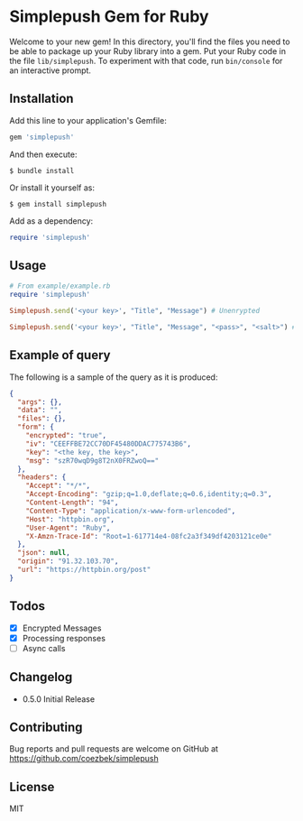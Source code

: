 # Simplepush Gem for Ruby

Welcome to your new gem! In this directory, you'll find the files you need to be able to package up your Ruby library into a gem. Put your Ruby code in the file `lib/simplepush`. To experiment with that code, run `bin/console` for an interactive prompt.

## Installation

Add this line to your application's Gemfile:

```ruby
gem 'simplepush'
```

And then execute:

```
$ bundle install
```

Or install it yourself as:

```
$ gem install simplepush
```

Add as a dependency:

```ruby
require 'simplepush'
```

## Usage

```ruby
# From example/example.rb
require 'simplepush'

Simplepush.send('<your key>', "Title", "Message") # Unenrypted

Simplepush.send('<your key>', "Title", "Message", "<pass>", "<salt>") # Enrypted

```

## Example of query

The following is a sample of the query as it is produced:

```json
{
  "args": {}, 
  "data": "", 
  "files": {}, 
  "form": {
    "encrypted": "true", 
    "iv": "CEEFFBE72CC70DF45480DDAC775743B6", 
    "key": "<the key, the key>", 
    "msg": "szR70wqD9g8T2nX0FRZwoQ=="
  }, 
  "headers": {
    "Accept": "*/*", 
    "Accept-Encoding": "gzip;q=1.0,deflate;q=0.6,identity;q=0.3", 
    "Content-Length": "94", 
    "Content-Type": "application/x-www-form-urlencoded", 
    "Host": "httpbin.org", 
    "User-Agent": "Ruby", 
    "X-Amzn-Trace-Id": "Root=1-617714e4-08fc2a3f349df4203121ce0e"
  }, 
  "json": null, 
  "origin": "91.32.103.70", 
  "url": "https://httpbin.org/post"
}
```

## Todos

 - [x] Encrypted Messages
 - [x] Processing responses
 - [ ] Async calls

## Changelog

 - 0.5.0 Initial Release

## Contributing

Bug reports and pull requests are welcome on GitHub at https://github.com/coezbek/simplepush

## License

MIT

